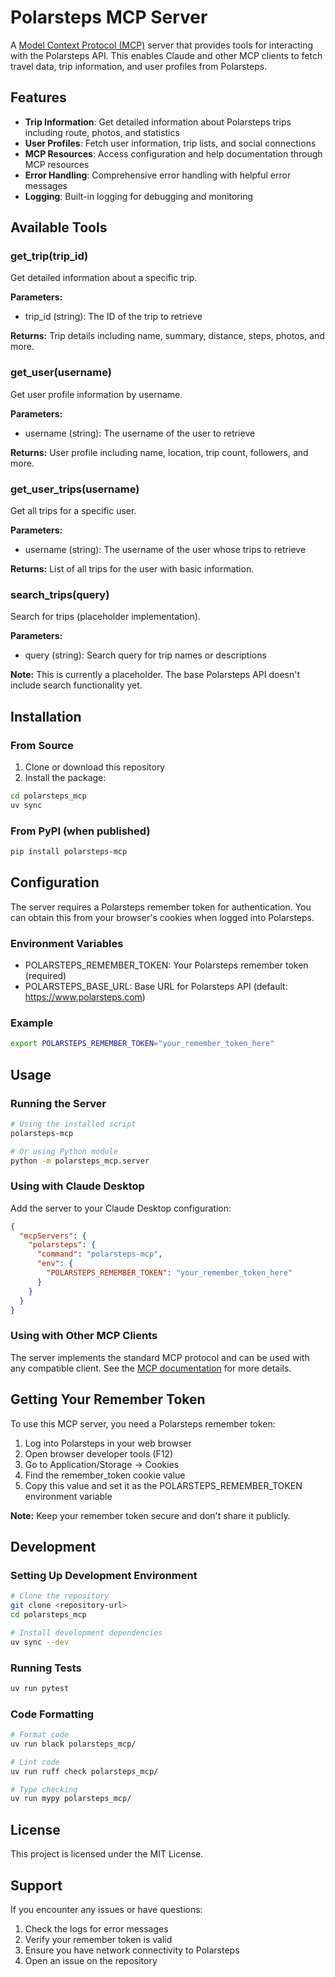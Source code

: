 # Polarsteps MCP Server

A [Model Context Protocol (MCP)](https://modelcontextprotocol.io/) server that provides tools for interacting with the Polarsteps API. This enables Claude and other MCP clients to fetch travel data, trip information, and user profiles from Polarsteps.

## Features

- **Trip Information**: Get detailed information about Polarsteps trips including route, photos, and statistics
- **User Profiles**: Fetch user information, trip lists, and social connections
- **MCP Resources**: Access configuration and help documentation through MCP resources
- **Error Handling**: Comprehensive error handling with helpful error messages
- **Logging**: Built-in logging for debugging and monitoring

## Available Tools

### get_trip(trip_id)
Get detailed information about a specific trip.

**Parameters:**
- trip_id (string): The ID of the trip to retrieve

**Returns:** Trip details including name, summary, distance, steps, photos, and more.

### get_user(username)
Get user profile information by username.

**Parameters:**
- username (string): The username of the user to retrieve

**Returns:** User profile including name, location, trip count, followers, and more.

### get_user_trips(username)
Get all trips for a specific user.

**Parameters:**
- username (string): The username of the user whose trips to retrieve

**Returns:** List of all trips for the user with basic information.

### search_trips(query)
Search for trips (placeholder implementation).

**Parameters:**
- query (string): Search query for trip names or descriptions

**Note:** This is currently a placeholder. The base Polarsteps API doesn't include search functionality yet.

## Installation

### From Source

1. Clone or download this repository
2. Install the package:

```bash
cd polarsteps_mcp
uv sync
```

### From PyPI (when published)

```bash
pip install polarsteps-mcp
```

## Configuration

The server requires a Polarsteps remember token for authentication. You can obtain this from your browser's cookies when logged into Polarsteps.

### Environment Variables

- POLARSTEPS_REMEMBER_TOKEN: Your Polarsteps remember token (required)
- POLARSTEPS_BASE_URL: Base URL for Polarsteps API (default: https://www.polarsteps.com)

### Example

```bash
export POLARSTEPS_REMEMBER_TOKEN="your_remember_token_here"
```

## Usage

### Running the Server

```bash
# Using the installed script
polarsteps-mcp

# Or using Python module
python -m polarsteps_mcp.server
```

### Using with Claude Desktop

Add the server to your Claude Desktop configuration:

```json
{
  "mcpServers": {
    "polarsteps": {
      "command": "polarsteps-mcp",
      "env": {
        "POLARSTEPS_REMEMBER_TOKEN": "your_remember_token_here"
      }
    }
  }
}
```

### Using with Other MCP Clients

The server implements the standard MCP protocol and can be used with any compatible client. See the [MCP documentation](https://modelcontextprotocol.io/) for more details.

## Getting Your Remember Token

To use this MCP server, you need a Polarsteps remember token:

1. Log into Polarsteps in your web browser
2. Open browser developer tools (F12)
3. Go to Application/Storage -> Cookies
4. Find the remember_token cookie value
5. Copy this value and set it as the POLARSTEPS_REMEMBER_TOKEN environment variable

**Note:** Keep your remember token secure and don't share it publicly.

## Development

### Setting Up Development Environment

```bash
# Clone the repository
git clone <repository-url>
cd polarsteps_mcp

# Install development dependencies
uv sync --dev
```

### Running Tests

```bash
uv run pytest
```

### Code Formatting

```bash
# Format code
uv run black polarsteps_mcp/

# Lint code  
uv run ruff check polarsteps_mcp/

# Type checking
uv run mypy polarsteps_mcp/
```

## License

This project is licensed under the MIT License.

## Support

If you encounter any issues or have questions:

1. Check the logs for error messages
2. Verify your remember token is valid
3. Ensure you have network connectivity to Polarsteps
4. Open an issue on the repository